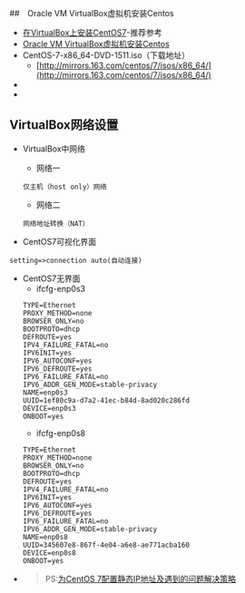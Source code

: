 

##　Oracle VM VirtualBox虚拟机安装Centos
- [在VirtualBox上安装CentOS7](https://jingyan.baidu.com/article/9c69d48f8ec01613c8024e58.html)-推荐参考
- [Oracle VM VirtualBox虚拟机安装Centos](https://blog.csdn.net/S_body/article/details/80550849)
- CentOS-7-x86_64-DVD-1511.iso（下载地址）
    - [http://mirrors.163.com/centos/7/isos/x86_64/](http://mirrors.163.com/centos/7/isos/x86_64/)
- []()
- []()

## VirtualBox网络设置
- VirtualBox中网络
    - 网络一
    ```
    仅主机（host only）网络
    ```
    - 网络二
    ```
    网络地址转换（NAT）
    ```
    
- CentOS7可视化界面
```
setting=>connection auto(自动连接)
```
- CentOS7无界面
    - ifcfg-enp0s3
    ```
    TYPE=Ethernet
    PROXY_METHOD=none
    BROWSER_ONLY=no
    BOOTPROTO=dhcp
    DEFROUTE=yes
    IPV4_FAILURE_FATAL=no
    IPV6INIT=yes
    IPV6_AUTOCONF=yes
    IPV6_DEFROUTE=yes
    IPV6_FAILURE_FATAL=no
    IPV6_ADDR_GEN_MODE=stable-privacy
    NAME=enp0s3
    UUID=1ef80c9a-d7a2-41ec-b84d-8ad020c286fd
    DEVICE=enp0s3
    ONBOOT=yes
    ```
    - ifcfg-enp0s8
    ```
    TYPE=Ethernet
    PROXY_METHOD=none
    BROWSER_ONLY=no
    BOOTPROTO=dhcp
    DEFROUTE=yes
    IPV4_FAILURE_FATAL=no
    IPV6INIT=yes
    IPV6_AUTOCONF=yes
    IPV6_DEFROUTE=yes
    IPV6_FAILURE_FATAL=no
    IPV6_ADDR_GEN_MODE=stable-privacy
    NAME=enp0s8
    UUID=345607e8-867f-4e04-a6e8-ae771acba160
    DEVICE=enp0s8
    ONBOOT=yes
    ```
 - >PS:[为CentOS 7配置静态IP地址及遇到的问题解决策略](https://blog.csdn.net/the_victory/article/details/44040065)

